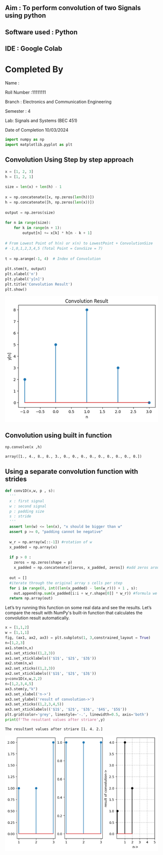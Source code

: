 ## Aim : To perform convolution of two Signals using python 
## Software used  : Python
## IDE : Google Colab

# Completed By
Name : 

Roll Number :11111111

Branch : Electronics and Communication Engineering

Semester : 4

Lab: Signals and Systems (BEC 451)

Date of Completion 10/03/2024


```python
import numpy as np
import matplotlib.pyplot as plt
```

## Convolution Using Step by step approach 


```python
x = [1, 2, 3]
h = [1, 2, 1]

size = len(x) + len(h) - 1

x = np.concatenate([x, np.zeros(len(h))])
h = np.concatenate([h, np.zeros(len(x))])

output = np.zeros(size)

for n in range(size):
    for k in range(n + 1):
        output[n] += x[k] * h[n - k + 1]

# From Lowest Point of h(n) or x(n) to LowestPoint + ConvolutionSize
# -1,0,1,2,3,4,5 (Total Point = ConvSize = 7)

t = np.arange(-1, 4)  # Index of Convolution

plt.stem(t, output)
plt.xlabel('n')
plt.ylabel('y[n]')
plt.title('Convolution Result')
plt.show()
```


    
![png](output_3_0.png)
    


## Convolution using built in function


```python
np.convolve(x ,h)
```




    array([1., 4., 8., 8., 3., 0., 0., 0., 0., 0., 0., 0., 0., 0.])



## Using a separate convolution function with strides


```python
def conv1D(x,w, p , s): 
  '''
  x : first signal
  w : second signal
  p : padding size
  s : stride
  '''
  assert len(w) <= len(x), "x should be bigger than w"
  assert p >= 0, "padding cannot be negative"

  w_r = np.array(w[::-1]) #rotation of w 
  x_padded = np.array(x)

  if p > 0 :
    zeros = np.zeros(shape = p)
    x_padded = np.concatenate([zeros, x_padded, zeros]) #add zeros around original vector

  out = []
  #iterate through the original array s cells per step
  for i in range(0, int((len(x_padded) - len(w_r))) + 1 , s):
    out.append(np.sum(x_padded[i:i + w_r.shape[0]] * w_r)) #formula we have seen before
  return np.array(out)
```

Let’s try running this function on some real data and see the results. Let’s compare the result with NumPy's built-in function that calculates the convolution result automatically.


```python
x = [1,1,2]
w = [1,1,1]
fig, (ax1, ax2, ax3) = plt.subplots(1, 3,constrained_layout = True)
n=[1,2,3]
ax1.stem(n,x)
ax1.set_xticks((1,2,3))
ax1.set_xticklabels(('$1$', '$2$', '$3$'))
ax2.stem(n,w)
ax2.set_xticks((1,2,3))
ax2.set_xticklabels(('$1$', '$2$', '$3$'))
y=conv1D(x,w,2,2)
n=[1,2,3,4,5]
ax3.stem(y,"k")
ax3.set_xlabel('n->')
ax3.set_ylabel('result of convolution->')
ax3.set_xticks((1,2,3,4,5))
ax3.set_xticklabels(('$1$', '$2$', '$3$', '$4$', '$5$'))
plt.grid(color='grey', linestyle='-.', linewidth=0.5, axis='both')
print(f'The resultant values after striare',y)
```

    The resultant values after striare [1. 4. 2.]
    


    
![png](output_9_1.png)
    



```python

```

